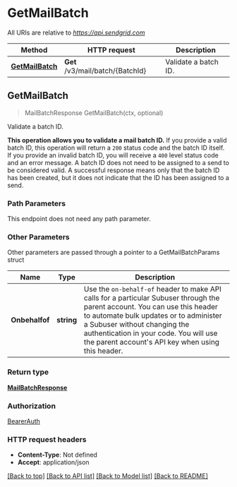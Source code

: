 # GetMailBatch

All URIs are relative to *https://api.sendgrid.com*

Method | HTTP request | Description
------------- | ------------- | -------------
[**GetMailBatch**](GetMailBatch.md#GetMailBatch) | **Get** /v3/mail/batch/{BatchId} | Validate a batch ID.



## GetMailBatch

> MailBatchResponse GetMailBatch(ctx, optional)

Validate a batch ID.

**This operation allows you to validate a mail batch ID.**  If you provide a valid batch ID, this operation will return a `200` status code and the batch ID itself. If you provide an invalid batch ID, you will receive a `400` level status code and an error message. A batch ID does not need to be assigned to a send to be considered valid. A successful response means only that the batch ID has been created, but it does not indicate that the ID has been assigned to a send.

### Path Parameters

This endpoint does not need any path parameter.

### Other Parameters

Other parameters are passed through a pointer to a GetMailBatchParams struct


Name | Type | Description
------------- | ------------- | -------------
**Onbehalfof** | **string** | Use the `on-behalf-of` header to make API calls for a particular Subuser through the parent account. You can use this header to automate bulk updates or to administer a Subuser without changing the authentication in your code. You will use the parent account's API key when using this header.

### Return type

[**MailBatchResponse**](MailBatchResponse.md)

### Authorization

[BearerAuth](../README.md#BearerAuth)

### HTTP request headers

- **Content-Type**: Not defined
- **Accept**: application/json

[[Back to top]](#) [[Back to API list]](../README.md#documentation-for-api-endpoints)
[[Back to Model list]](../README.md#documentation-for-models)
[[Back to README]](../README.md)

